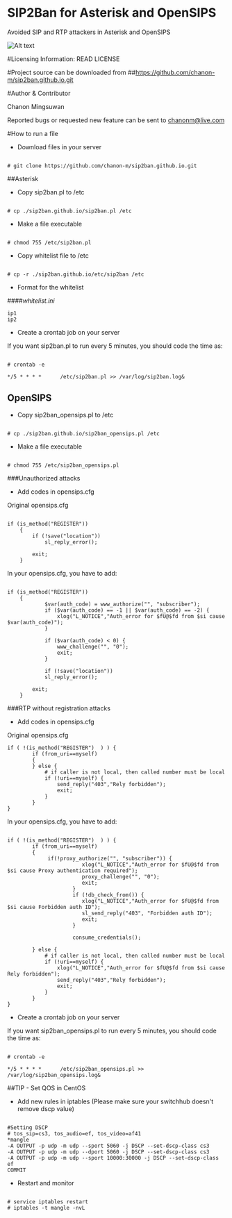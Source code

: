 # SIP2Ban for Asterisk and OpenSIPS
Avoided SIP and RTP attackers in Asterisk and OpenSIPS

![Alt text](http://www.icalleasy.com/images/basic_voip_system.png "Basic VOIP System") 

#Licensing Information: READ LICENSE

#Project source can be downloaded from
##https://github.com/chanon-m/sip2ban.github.io.git

#Author & Contributor

Chanon Mingsuwan

Reported bugs or requested new feature can be sent to chanonm@live.com

#How to run a file
* Download files in your server

```

# git clone https://github.com/chanon-m/sip2ban.github.io.git

```

##Asterisk

* Copy sip2ban.pl to /etc

```

# cp ./sip2ban.github.io/sip2ban.pl /etc

```

* Make a file executable

```

# chmod 755 /etc/sip2ban.pl

```

* Copy whitelist file to /etc

```

# cp -r ./sip2ban.github.io/etc/sip2ban /etc

```

* Format for the whitelist

####_whitelist.ini_
```
ip1
ip2

```

* Create a crontab job on your server

If you want sip2ban.pl to run every 5 minutes, you should code the time as:

```

# crontab -e 

*/5 * * * *      /etc/sip2ban.pl >> /var/log/sip2ban.log&

```

## OpenSIPS

* Copy sip2ban_opensips.pl to /etc

```

# cp ./sip2ban.github.io/sip2ban_opensips.pl /etc

```

* Make a file executable

```

# chmod 755 /etc/sip2ban_opensips.pl

```

###Unauthorized attacks

* Add codes in opensips.cfg

Original opensips.cfg
```

if (is_method("REGISTER"))
	{
		if (!save("location"))
			sl_reply_error();

		exit;
	}

```

In your opensips.cfg, you have to add:
```

if (is_method("REGISTER"))
	{
      		$var(auth_code) = www_authorize("", "subscriber");
      		if ($var(auth_code) == -1 || $var(auth_code) == -2) {
          		xlog("L_NOTICE","Auth_error for $fU@$fd from $si cause $var(auth_code)");
      		}
      
      		if ($var(auth_code) < 0) {
          		www_challenge("", "0");
          		exit;
      		}
      
      		if (!save("location"))
	  		sl_reply_error();

		exit;
  	}

```

###RTP without registration attacks

* Add codes in opensips.cfg

Original opensips.cfg
```
if ( !(is_method("REGISTER")  ) ) {
		if (from_uri==myself)
		{
		} else {
			# if caller is not local, then called number must be local
			if (!uri==myself) {
				send_reply("403","Rely forbidden");
				exit;
			}
		}
}

```

In your opensips.cfg, you have to add:
```

if ( !(is_method("REGISTER")  ) ) {
		if (from_uri==myself)
		{
   		     if(!proxy_authorize("", "subscriber")) {
                        xlog("L_NOTICE","Auth_error for $fU@$fd from $si cause Proxy authentication required");
                        proxy_challenge("", "0");
                        exit;
                     }
                     if (!db_check_from()) {
                        xlog("L_NOTICE","Auth_error for $fU@$fd from $si cause Forbidden auth ID");
                        sl_send_reply("403", "Forbidden auth ID");
                        exit;
                     }

                     consume_credentials();

		} else {
			# if caller is not local, then called number must be local
			if (!uri==myself) {
				xlog("L_NOTICE","Auth_error for $fU@$fd from $si cause Rely forbidden");
				send_reply("403","Rely forbidden");
				exit;
			}
		}
}

```

* Create a crontab job on your server

If you want sip2ban_opensips.pl to run every 5 minutes, you should code the time as:

```

# crontab -e 

*/5 * * * *      /etc/sip2ban_opensips.pl >> /var/log/sip2ban_opensips.log&

```

##TIP - Set QOS in CentOS

* Add new rules in iptables (Please make sure your switchhub doesn't remove dscp value)

```

#Setting DSCP
# tos_sip=cs3, tos_audio=ef, tos_video=af41
*mangle
-A OUTPUT -p udp -m udp --sport 5060 -j DSCP --set-dscp-class cs3
-A OUTPUT -p udp -m udp --dport 5060 -j DSCP --set-dscp-class cs3
-A OUTPUT -p udp -m udp --sport 10000:30000 -j DSCP --set-dscp-class ef
COMMIT

```

* Restart and monitor 

```

# service iptables restart
# iptables -t mangle -nvL

```
